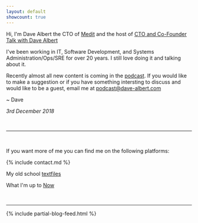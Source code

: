 ```yaml
---
layout: default
showcount: true
---
```


Hi, I'm Dave Albert the CTO of [Medit](https://medit.online) and the host of [CTO and Co-Founder Talk with Dave Albert](/cto-and-co-founder-talk-with-dave-albert)

I've been working in IT, Software Development, and Systems Administration/Ops/SRE for over 20 years. I still love doing it and talking about it.

Recently almost all new content is coming in the [podcast](/cto-and-co-founder-talk-with-dave-albert).  If you would like to make a suggestion or if you have something intersting to discuss and would like to be a guest, email me at podcast@dave-albert.com

~ Dave

<i>3rd December 2018</i>

&nbsp;

---

&nbsp;

If you want more of me you can find me on the following platforms:

{% include contact.md %}

My old school [textfiles](/textfiles/)

What I'm up to [Now](/now)

<!--Visits to this page: <span style="font-weight: bold;" id="counter">???</span> -- <i>90's stlye</i> :P <i>(built with an AWS Lambda)-->


&nbsp;

---

<div>
{% include partial-blog-feed.html %}
</div>

